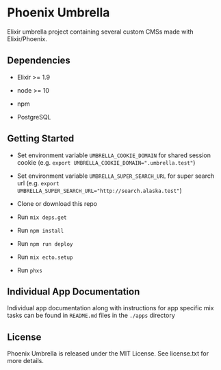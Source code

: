 # Phoenix Umbrella

Elixir umbrella project containing several custom CMSs made with Elixir/Phoenix.

## Dependencies

* Elixir >= 1.9

* node >= 10

* npm

* PostgreSQL

## Getting Started

* Set environment variable `UMBRELLA_COOKIE_DOMAIN` for shared session cookie (e.g. `export UMBRELLA_COOKIE_DOMAIN=".umbrella.test"`)

* Set environment variable `UMBRELLA_SUPER_SEARCH_URL` for super search url (e.g. `export UMBRELLA_SUPER_SEARCH_URL="http://search.alaska.test"`)

* Clone or download this repo

* Run `mix deps.get`

* Run `npm install`

* Run `npm run deploy`

* Run `mix ecto.setup`

* Run `phxs`

## Individual App Documentation

Individual app documentation along with instructions for app specific mix tasks can be found in `README.md` files in the `./apps` directory

## License

Phoenix Umbrella is released under the MIT License. See license.txt for more details.